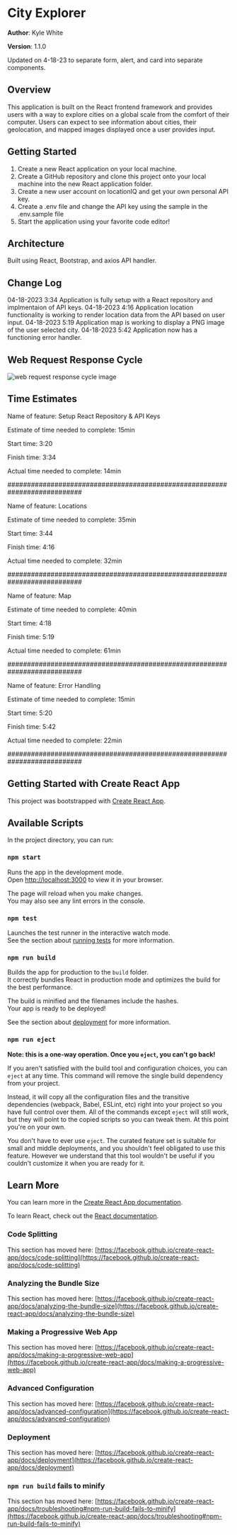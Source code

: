 # City Explorer

**Author**: Kyle White

**Version**: 1.1.0

Updated on 4-18-23 to separate form, alert, and card into separate components.

## Overview

This application is built on the React frontend framework and provides users with a way to explore cities on a global scale from the comfort of their computer. Users can expect to see information about cities, their geolocation, and mapped images displayed once a user provides input.

## Getting Started

1. Create a new React application on your local machine.
2. Create a GitHub repository and clone this project onto your local machine into the new React application folder. 
3. Create a new user account on locationIQ and get your own personal API key.
4. Create a .env file and change the API key using the sample in the .env.sample file
5. Start the application using your favorite code editor!

## Architecture

Built using React, Bootstrap, and axios API handler.

## Change Log

04-18-2023 3:34 Application is fully setup with a React repository and implmentaion of API keys.
04-18-2023 4:16 Application location functionality is working to render location data from the API based on user input.
04-18-2023 5:19 Application map is working to display a PNG image of the user selected city.
04-18-2023 5:42 Application now has a functioning error handler.

## Web Request Response Cycle

<img src="./src/Assets/WRRC%20City%20Explorer.png" alt="web request response cycle image" title="Wen Request Response Cycle">

## Time Estimates

Name of feature: Setup React Repository & API Keys

Estimate of time needed to complete: 15min

Start time: 3:20

Finish time: 3:34

Actual time needed to complete: 14min

###########################################################################

Name of feature: Locations

Estimate of time needed to complete: 35min

Start time: 3:44

Finish time: 4:16

Actual time needed to complete: 32min

###########################################################################

Name of feature: Map

Estimate of time needed to complete: 40min

Start time: 4:18

Finish time: 5:19

Actual time needed to complete: 61min

###########################################################################

Name of feature: Error Handling

Estimate of time needed to complete: 15min

Start time: 5:20

Finish time: 5:42

Actual time needed to complete: 22min

###########################################################################


## Getting Started with Create React App

This project was bootstrapped with [Create React App](https://github.com/facebook/create-react-app).

## Available Scripts

In the project directory, you can run:

### `npm start`

Runs the app in the development mode.\
Open [http://localhost:3000](http://localhost:3000) to view it in your browser.

The page will reload when you make changes.\
You may also see any lint errors in the console.

### `npm test`

Launches the test runner in the interactive watch mode.\
See the section about [running tests](https://facebook.github.io/create-react-app/docs/running-tests) for more information.

### `npm run build`

Builds the app for production to the `build` folder.\
It correctly bundles React in production mode and optimizes the build for the best performance.

The build is minified and the filenames include the hashes.\
Your app is ready to be deployed!

See the section about [deployment](https://facebook.github.io/create-react-app/docs/deployment) for more information.

### `npm run eject`

**Note: this is a one-way operation. Once you `eject`, you can't go back!**

If you aren't satisfied with the build tool and configuration choices, you can `eject` at any time. This command will remove the single build dependency from your project.

Instead, it will copy all the configuration files and the transitive dependencies (webpack, Babel, ESLint, etc) right into your project so you have full control over them. All of the commands except `eject` will still work, but they will point to the copied scripts so you can tweak them. At this point you're on your own.

You don't have to ever use `eject`. The curated feature set is suitable for small and middle deployments, and you shouldn't feel obligated to use this feature. However we understand that this tool wouldn't be useful if you couldn't customize it when you are ready for it.

## Learn More

You can learn more in the [Create React App documentation](https://facebook.github.io/create-react-app/docs/getting-started).

To learn React, check out the [React documentation](https://reactjs.org/).

### Code Splitting

This section has moved here: [https://facebook.github.io/create-react-app/docs/code-splitting](https://facebook.github.io/create-react-app/docs/code-splitting)

### Analyzing the Bundle Size

This section has moved here: [https://facebook.github.io/create-react-app/docs/analyzing-the-bundle-size](https://facebook.github.io/create-react-app/docs/analyzing-the-bundle-size)

### Making a Progressive Web App

This section has moved here: [https://facebook.github.io/create-react-app/docs/making-a-progressive-web-app](https://facebook.github.io/create-react-app/docs/making-a-progressive-web-app)

### Advanced Configuration

This section has moved here: [https://facebook.github.io/create-react-app/docs/advanced-configuration](https://facebook.github.io/create-react-app/docs/advanced-configuration)

### Deployment

This section has moved here: [https://facebook.github.io/create-react-app/docs/deployment](https://facebook.github.io/create-react-app/docs/deployment)

### `npm run build` fails to minify

This section has moved here: [https://facebook.github.io/create-react-app/docs/troubleshooting#npm-run-build-fails-to-minify](https://facebook.github.io/create-react-app/docs/troubleshooting#npm-run-build-fails-to-minify)
